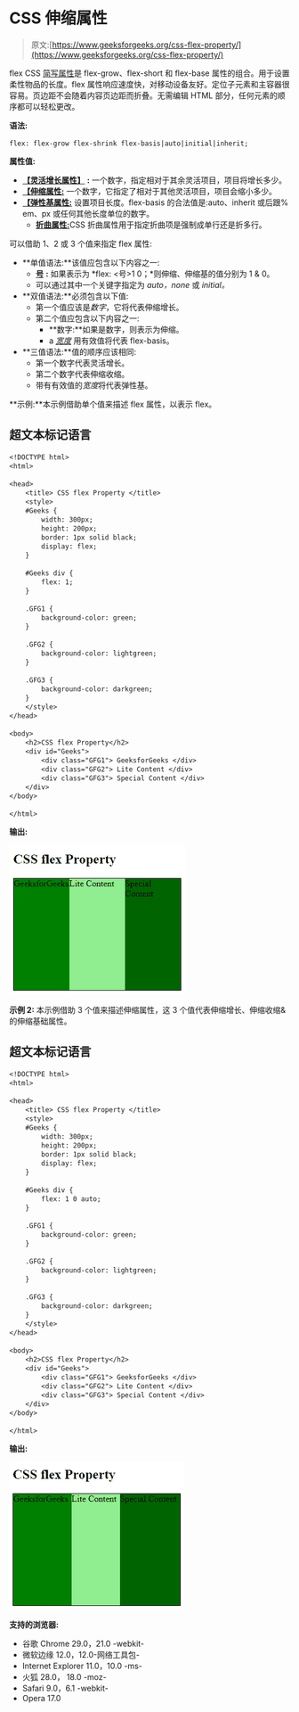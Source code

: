 # CSS 伸缩属性

> 原文:[https://www.geeksforgeeks.org/css-flex-property/](https://www.geeksforgeeks.org/css-flex-property/)

flex CSS [简写属性](https://www.geeksforgeeks.org/css-shorthand-properties/)是 flex-grow、flex-short 和 flex-base 属性的组合。用于设置柔性物品的长度。flex 属性响应速度快，对移动设备友好。定位子元素和主容器很容易。页边距不会随着内容页边距而折叠。无需编辑 HTML 部分，任何元素的顺序都可以轻松更改。

**语法:**

```
flex: flex-grow flex-shrink flex-basis|auto|initial|inherit;
```

**属性值:**

*   [**【灵活增长属性】**](https://www.geeksforgeeks.org/css-flex-grow-property/) **:** 一个数字，指定相对于其余灵活项目，项目将增长多少。
*   [**【伸缩属性:**](https://www.geeksforgeeks.org/css-flex-shrink-property/) 一个数字，它指定了相对于其他灵活项目，项目会缩小多少。
*   [**【弹性基属性:**](https://www.geeksforgeeks.org/css-flex-basis-property/) 设置项目长度。flex-basis 的合法值是:auto、inherit 或后跟% em、px 或任何其他长度单位的数字。
    *   [**折曲属性:**](https://www.geeksforgeeks.org/css-flex-wrap-property/)CSS 折曲属性用于指定折曲项是强制成单行还是折多行。

可以借助 1、2 或 3 个值来指定 flex 属性:

*   **单值语法:**该值应包含以下内容之一:
    *   [**号**](https://www.geeksforgeeks.org/css-number-data-type/) **:** 如果表示为 *flex: <号>1 0；*则伸缩、伸缩基的值分别为 1 & 0。
    *   可以通过其中一个关键字指定为 *auto，none* 或 *initial。*
*   **双值语法:**必须包含以下值:
    *   第一个值应该是*数字*，它将代表伸缩增长。
    *   第二个值应包含以下内容之一:
        *   **数字:**如果是数字，则表示为伸缩。
        *   a [*宽度*](https://www.geeksforgeeks.org/css-width-property/) 用有效值将代表 flex-basis。
*   **三值语法:**值的顺序应该相同:
    *   第一个数字代表灵活增长。
    *   第二个数字代表伸缩收缩。
    *   带有有效值的*宽度*将代表弹性基。

**示例:**本示例借助单个值来描述 flex 属性，以表示 flex。

## 超文本标记语言

```
<!DOCTYPE html>
<html>

<head>
    <title> CSS flex Property </title>
    <style>
    #Geeks {
        width: 300px;
        height: 200px;
        border: 1px solid black;
        display: flex;
    }

    #Geeks div {
        flex: 1;
    }

    .GFG1 {
        background-color: green;
    }

    .GFG2 {
        background-color: lightgreen;
    }

    .GFG3 {
        background-color: darkgreen;
    }
    </style>
</head>

<body>
    <h2>CSS flex Property</h2>
    <div id="Geeks">
        <div class="GFG1"> GeeksforGeeks </div>
        <div class="GFG2"> Lite Content </div>
        <div class="GFG3"> Special Content </div>
    </div>
</body>

</html>
```

**输出:**

![](img/732826785465bcab0f1b46dfcc8bdaf4.png)

**示例 2:** 本示例借助 3 个值来描述伸缩属性，这 3 个值代表伸缩增长、伸缩收缩&的伸缩基础属性。

## 超文本标记语言

```
<!DOCTYPE html>
<html>

<head>
    <title> CSS flex Property </title>
    <style>
    #Geeks {
        width: 300px;
        height: 200px;
        border: 1px solid black;
        display: flex;
    }

    #Geeks div {
        flex: 1 0 auto;
    }

    .GFG1 {
        background-color: green;
    }

    .GFG2 {
        background-color: lightgreen;
    }

    .GFG3 {
        background-color: darkgreen;
    }
    </style>
</head>

<body>
    <h2>CSS flex Property</h2>
    <div id="Geeks">
        <div class="GFG1"> GeeksforGeeks </div>
        <div class="GFG2"> Lite Content </div>
        <div class="GFG3"> Special Content </div>
    </div>
</body>

</html>
```

**输出:**

![](img/c5465641e63d848e752912ecb074645a.png)

**支持的浏览器:**

*   谷歌 Chrome 29.0，21.0 -webkit-
*   微软边缘 12.0，12.0-网络工具包-
*   Internet Explorer 11.0，10.0 -ms-
*   火狐 28.0， 18.0 -moz-
*   Safari 9.0，6.1 -webkit-
*   Opera 17.0